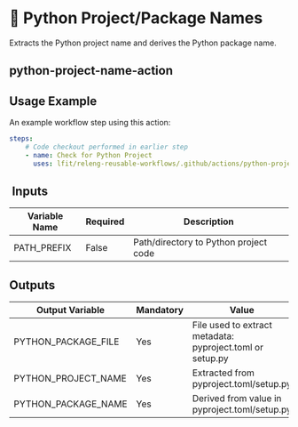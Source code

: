 <!--
SPDX-License-Identifier: Apache-2.0
SPDX-FileCopyrightText: 2025 The Linux Foundation
-->

# 🐍 Python Project/Package Names

Extracts the Python project name and derives the Python package name.

## python-project-name-action

## Usage Example

An example workflow step using this action:

```yaml
steps:
    # Code checkout performed in earlier step
    - name: Check for Python Project
      uses: lfit/releng-reusable-workflows/.github/actions/python-project-name-action@main
```

##  Inputs

<!-- markdownlint-disable MD013 -->

| Variable Name       | Required | Description                           |
| ------------------- | -------- | ------------------------------------- |
| PATH_PREFIX         | False    | Path/directory to Python project code |

<!-- markdownlint-enable MD013 -->

## Outputs

<!-- markdownlint-disable MD013 -->

| Output Variable     | Mandatory | Value                                                     |
| ------------------- | --------- | --------------------------------------------------------- |
| PYTHON_PACKAGE_FILE | Yes       | File used to extract metadata: pyproject.toml or setup.py |
| PYTHON_PROJECT_NAME | Yes       | Extracted from pyproject.toml/setup.py                    |
| PYTHON_PACKAGE_NAME | Yes       | Derived from value in pyproject.toml/setup.py             |

<!-- markdownlint-enable MD013 -->
